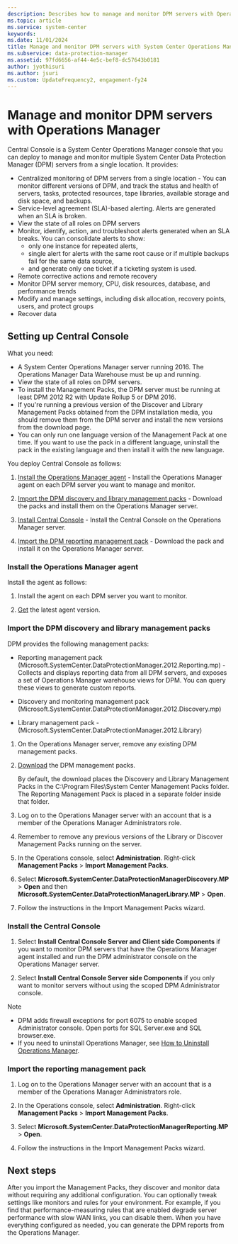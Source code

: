 ```yaml
---
description: Describes how to manage and monitor DPM servers with Operations Manager.
ms.topic: article
ms.service: system-center
keywords:
ms.date: 11/01/2024
title: Manage and monitor DPM servers with System Center Operations Manager
ms.subservice: data-protection-manager
ms.assetid: 97fd6656-af44-4e5c-bef8-dc57643b0181
author: jyothisuri
ms.author: jsuri
ms.custom: UpdateFrequency2, engagement-fy24
---
```


# Manage and monitor DPM servers with Operations Manager

Central Console is a System Center Operations Manager console that you can deploy to manage and monitor multiple System Center Data Protection Manager (DPM) servers from a single location. It provides:

- Centralized monitoring of DPM servers from a single location - You can monitor different versions of DPM, and track the status and health of servers, tasks, protected resources, tape libraries, available storage and disk space, and backups.
- Service-level agreement (SLA)-based alerting. Alerts are generated when an SLA is broken.
- View the state of all roles on DPM servers
- Monitor, identify, action, and troubleshoot alerts generated when an SLA breaks. You can consolidate alerts to show:
    - only one instance for repeated alerts,
    - single alert for alerts with the same root cause or if multiple backups fail for the same data source,
    - and generate only one ticket if a ticketing system is used.
- Remote corrective actions and remote recovery
- Monitor DPM server memory, CPU, disk resources, database, and performance trends
- Modify and manage settings, including disk allocation, recovery points, users, and protect groups
- Recover data

## Setting up Central Console

What you need:

- A System Center Operations Manager server running 2016. The Operations Manager Data Warehouse must be up and running.
- View the state of all roles on DPM servers.
- To install the Management Packs, the DPM server must be running at least DPM 2012 R2 with Update Rollup 5 or DPM 2016.
- If you're running a previous version of the Discover and Library Management Packs obtained from the DPM installation media, you should remove them from the DPM server and install the new versions from the download page.
- You can only run one language version of the Management Pack at one time. If you want to use the pack in a different language, uninstall the pack in the existing language and then install it with the new language.

You deploy Central Console as follows:

1. [Install the Operations Manager agent](#BKMK_OM) - Install the Operations Manager agent on each DPM server you want to manage and monitor.

2. [Import the DPM discovery and library management packs](#BKMK_Import) - Download the packs and install them on the Operations Manager server.

3. [Install Central Console](#BKMK_Central) - Install the Central Console on the Operations Manager server.

4. [Import the DPM reporting management pack](#BKMK_ImportReporting) - Download the pack and install it on the Operations Manager server.

### <a name="BKMK_OM"></a>Install the Operations Manager agent

Install the agent as follows:

1. Install the agent on each DPM server you want to monitor.

2. [Get](../scom/manage-deploy-windows-agent-manually.md) the latest agent version.

### <a name="BKMK_Import"></a>Import the DPM discovery and library management packs

DPM provides the following management packs:

- Reporting management pack (Microsoft.SystemCenter.DataProtectionManager.2012.Reporting.mp) - Collects and displays reporting data from all DPM servers, and exposes a set of Operations Manager warehouse views for DPM. You can query these views to generate custom reports.

- Discovery and monitoring management pack (Microsoft.SystemCenter.DataProtectionManager.2012.Discovery.mp)

- Library management pack - (Microsoft.SystemCenter.DataProtectionManager.2012.Library)

1. On the Operations Manager server, remove any existing DPM management packs.

2. [Download](https://www.microsoft.com/download/details.aspx?id=56560) the DPM management packs.

    By default, the download places the Discovery and Library Management Packs in the C:\Program Files\System Center Management Packs folder. The Reporting Management Pack is placed in a separate folder inside that folder.

3. Log on to the Operations Manager server with an account that is a member of the Operations Manager Administrators role.

4. Remember to remove any previous versions of the Library or Discover Management Packs running on the server.

5. In the Operations console, select **Administration**. Right-click **Management Packs** > **Import Management Packs**.

6. Select **Microsoft.SystemCenter.DataProtectionManagerDiscovery.MP** > **Open** and then **Microsoft.SystemCenter.DataProtectionManagerLibrary.MP** > **Open**.

7. Follow the instructions in the Import Management Packs wizard.

### <a name="BKMK_Central"></a>Install the Central Console

1. Select **Install Central Console Server and Client side Components** if you want to monitor DPM servers that have the Operations Manager agent installed and run the DPM administrator console on the Operations Manager server.

2. Select **Install Central Console Server side Components** if you only want to monitor servers without using the scoped DPM Administrator console.

> [!NOTE]
> - DPM adds firewall exceptions for port 6075 to enable scoped Administrator console. Open ports for SQL Server.exe and SQL browser.exe.
> - If you need to uninstall Operations Manager, see [How to Uninstall Operations Manager](/previous-versions/system-center/system-center-2012-R2/hh456442(v=sc.12)).

### <a name="BKMK_ImportReporting"></a>Import the reporting management pack

1. Log on to the Operations Manager server with an account that is a member of the Operations Manager Administrators role.

2. In the Operations console, select **Administration**. Right-click **Management Packs** > **Import Management Packs**.

3. Select **Microsoft.SystemCenter.DataProtectionManagerReporting.MP** > **Open**.

4. Follow the instructions in the Import Management Packs wizard.

## Next steps

After you import the Management Packs, they discover and monitor data without requiring any additional configuration. You can optionally tweak settings like monitors and rules for your environment. For example, if you find that performance-measuring rules that are enabled degrade server performance with slow WAN links, you can disable them. When you have everything configured as needed, you can generate the DPM reports from the Operations Manager.
